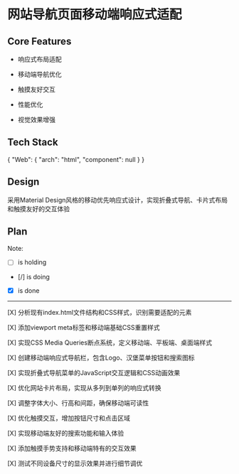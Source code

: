 # 网站导航页面移动端响应式适配

## Core Features

- 响应式布局适配

- 移动端导航优化

- 触摸友好交互

- 性能优化

- 视觉效果增强

## Tech Stack

{
  "Web": {
    "arch": "html",
    "component": null
  }
}

## Design

采用Material Design风格的移动优先响应式设计，实现折叠式导航、卡片式布局和触摸友好的交互体验

## Plan

Note: 

- [ ] is holding
- [/] is doing
- [X] is done

---

[X] 分析现有index.html文件结构和CSS样式，识别需要适配的元素

[X] 添加viewport meta标签和移动端基础CSS重置样式

[X] 实现CSS Media Queries断点系统，定义移动端、平板端、桌面端样式

[X] 创建移动端响应式导航栏，包含Logo、汉堡菜单按钮和搜索图标

[X] 实现折叠式导航菜单的JavaScript交互逻辑和CSS动画效果

[X] 优化网站卡片布局，实现从多列到单列的响应式转换

[X] 调整字体大小、行高和间距，确保移动端可读性

[X] 优化触摸交互，增加按钮尺寸和点击区域

[X] 实现移动端友好的搜索功能和输入体验

[X] 添加触摸手势支持和移动端特有的交互效果

[X] 测试不同设备尺寸的显示效果并进行细节调优
